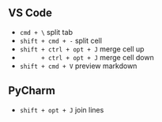 ## VS Code
- `cmd + \` split tab
- `shift + cmd + -` split cell
- `shift + ctrl + opt + J` merge cell up
- `      + ctrl + opt + J` merge cell down
- `shift + cmd + V` preview markdown

## PyCharm
- `shift + opt + J` join lines 
